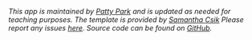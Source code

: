 *This app is maintained by [Patty Park](https://p-park6.github.io/) and is updated as needed for teaching purposes. The template is provided by [Samantha Csik](https://samanthacsik.github.io/) Please report any issues [here](https://github.com/samanthacsik/EDS430-shiny-app/issues). Source code can be found on [GitHub](https://github.com/samanthacsik/EDS430-shiny-app).*